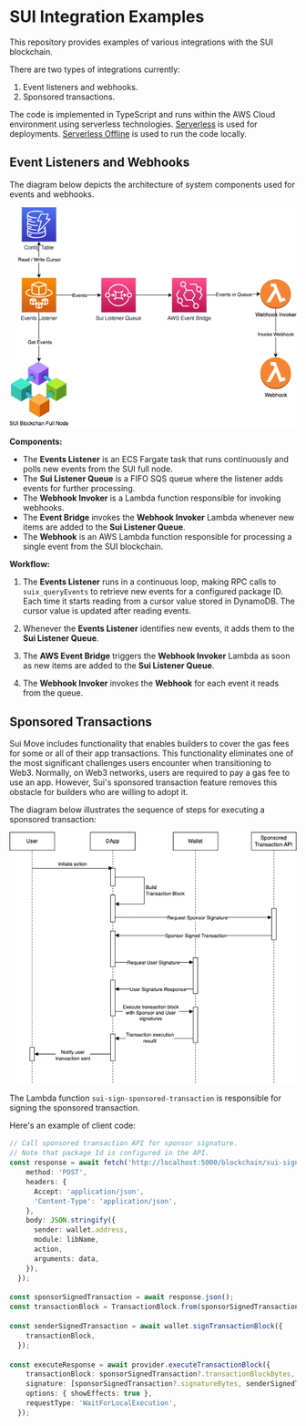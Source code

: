 # SUI Integration Examples

This repository provides examples of various integrations with the SUI blockchain.

There are two types of integrations currently:

1. Event listeners and webhooks.
2. Sponsored transactions.

The code is implemented in TypeScript and runs within the AWS Cloud environment using serverless technologies. [Serverless](https://www.serverless.com/) is used for deployments. [Serverless Offline](https://www.serverless.com/plugins/serverless-offline) is used to run the code locally.

## Event Listeners and Webhooks

The diagram below depicts the architecture of system components used for events and webhooks.

![Events Architecture](images/events.png)

**Components:**
- The **Events Listener** is an ECS Fargate task that runs continuously and polls new events from the SUI full node.
- The **Sui Listener Queue** is a FIFO SQS queue where the listener adds events for further processing.
- The **Webhook Invoker** is a Lambda function responsible for invoking webhooks.
- The **Event Bridge** invokes the **Webhook Invoker** Lambda whenever new items are added to the **Sui Listener Queue**.
- The **Webhook** is an AWS Lambda function responsible for processing a single event from the SUI blockchain.

**Workflow:**
1. The **Events Listener** runs in a continuous loop, making RPC calls to `suix_queryEvents` to retrieve new events for a configured package ID. Each time it starts reading from a cursor value stored in DynamoDB. The cursor value is updated after reading events.

2. Whenever the **Events Listener** identifies new events, it adds them to the **Sui Listener Queue**.

3. The **AWS Event Bridge** triggers the **Webhook Invoker** Lambda as soon as new items are added to the **Sui Listener Queue**.

4. The **Webhook Invoker** invokes the **Webhook** for each event it reads from the queue.

## Sponsored Transactions

Sui Move includes functionality that enables builders to cover the gas fees for some or all of their app transactions. This functionality eliminates one of the most significant challenges users encounter when transitioning to Web3. Normally, on Web3 networks, users are required to pay a gas fee to use an app. However, Sui's sponsored transaction feature removes this obstacle for builders who are willing to adopt it.

The diagram below illustrates the sequence of steps for executing a sponsored transaction:

![Sponsored Transaction Diagram](images/sponsor.png)

The Lambda function `sui-sign-sponsored-transaction` is responsible for signing the sponsored transaction.

Here's an example of client code:


```typescript
// Call sponsored transaction API for sponsor signature. 
// Note that package Id is configured in the API.
const response = await fetch('http://localhost:5000/blockchain/sui-sign-sponsored-transaction', {
    method: 'POST',
    headers: {
      Accept: 'application/json',
      'Content-Type': 'application/json',
    },
    body: JSON.stringify({
      sender: wallet.address,
      module: libName,
      action,
      arguments: data,
    }),
  });

const sponsorSignedTransaction = await response.json();
const transactionBlock = TransactionBlock.from(sponsorSignedTransaction?.transactionBlockBytes);

const senderSignedTransaction = await wallet.signTransactionBlock({
    transactionBlock,
  });

const executeResponse = await provider.executeTransactionBlock({
    transactionBlock: sponsorSignedTransaction?.transactionBlockBytes,
    signature: [sponsorSignedTransaction?.signatureBytes, senderSignedTransaction.signature],
    options: { showEffects: true },
    requestType: 'WaitForLocalExecution',
  });
```